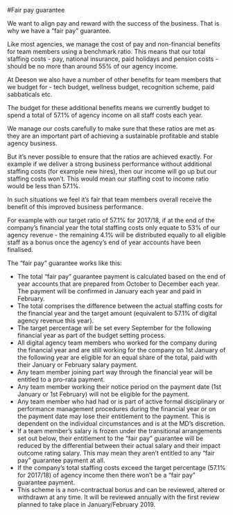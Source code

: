 #Fair pay guarantee

We want to align pay and reward with the success of the business. That is why we have a “fair pay” guarantee.

Like most agencies, we manage the cost of pay and non-financial benefits for team members using a benchmark ratio. This means that our total staffing costs - pay, national insurance, paid holidays and pension costs - should be no more than around 55% of our agency income. 

At Deeson we also have a number of other benefits for team members that we budget for - tech budget, wellness budget, recognition scheme, paid sabbaticals etc. 

The budget for these additional benefits means we currently budget to spend a total of 57.1% of agency income on all staff costs each year.

We manage our costs carefully to make sure that these ratios are met as they are an important part of achieving a sustainable profitable and stable agency business. 

But it’s never possible to ensure that the ratios are achieved exactly. For example if we deliver a strong business performance without additional staffing costs (for example new hires), then our income will go up but our staffing costs won’t. This would mean our staffing cost to income ratio would be less than 57.1%.

In such situations we feel it’s fair that team members overall receive the benefit of this improved business performance.

For example with our target ratio of 57.1% for 2017/18, if at the end of the company’s financial year the total staffing costs only equate to 53% of our agency revenue - the remaining 4.1% will be distributed equally to all eligible staff as a bonus once the agency’s end of year accounts have been finalised. 

The “fair pay” guarantee works like this:

- The total “fair pay” guarantee payment is calculated based on the end of year accounts that are prepared from October to December each year. The payment will be confirmed in January each year and paid in February.
- The total comprises the difference between the actual staffing costs for the financial year and the target amount (equivalent to 57.1% of digital agency revenue this year). 
- The target percentage will be set every September for the following financial year as part of the budget setting process.
- All digital agency team members who worked for the company during the financial year and are still working for the company on 1st January of the following year are eligible for an equal share of the total, paid with their January or February salary payment. 
- Any team member joining part way through the financial year will be entitled to a pro-rata payment.
- Any team member working their notice period on the payment date (1st January or 1st February) will not be eligible for the payment.
- Any team member who had had or is part of active formal disciplinary or performance management procedures during the financial year or on the payment date may lose their entitlement to the payment. This is dependent on the individual circumstances and is at the MD’s discretion.
- If a team member’s salary is frozen under the transitional arrangements set out below, their entitlement to the “fair pay” guarantee will be reduced by the differential between their actual salary and their impact outcome rating salary. This may mean they aren’t entitled to any “fair pay” guarantee payment at all.
- If the company’s total staffing costs exceed the target percentage (57.1% for 2017/18) of agency income then there won’t be a “fair pay” guarantee payment.
- This scheme is a non-contractual bonus and can be reviewed, altered or withdrawn at any time. It will be reviewed annually with the first review planned to take place in January/February 2019.

